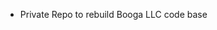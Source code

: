 - Private Repo to rebuild Booga LLC code base

<!---
BoogaDev/BoogaDev is a ✨ special ✨ repository because its `README.md` (this file) appears on your GitHub profile.
You can click the Preview link to take a look at your changes.
--->
